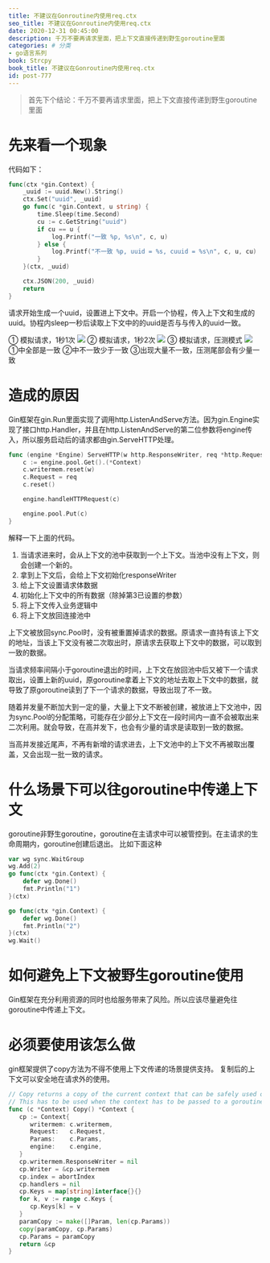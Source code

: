 ```yaml
---
title: 不建议在Gonroutine内使用req.ctx
seo_title: 不建议在Gonroutine内使用req.ctx
date: 2020-12-31 00:45:00
description: 千万不要再请求里面，把上下文直接传递到野生goroutine里面
categories: # 分类
- go语言系列
book: Strcpy
book_title: 不建议在Gonroutine内使用req.ctx
id: post-777
---
```


> 首先下个结论：千万不要再请求里面，把上下文直接传递到野生goroutine里面

# 先来看一个现象
代码如下：
```go
func(ctx *gin.Context) {
	_uuid := uuid.New().String()
	ctx.Set("uuid", _uuid)
	go func(c *gin.Context, u string) {
		time.Sleep(time.Second)
		cu := c.GetString("uuid")
		if cu == u {
			log.Printf("一致 %p, %s\n", c, u)
		} else {
			log.Printf("不一致 %p, uuid = %s, cuuid = %s\n", c, u, cu)
		}
	}(ctx, _uuid)

	ctx.JSON(200, _uuid)
	return
}
```

请求开始生成一个uuid，设置进上下文中。开启一个协程，传入上下文和生成的uuid。协程内sleep一秒后读取上下文中的的uuid是否与与传入的uuid一致。

① 模拟请求，1秒1次
![](https://jinfeijie.cn/wp-content/uploads/2021/12/req-1s-1p.png)
② 模拟请求，1秒2次
![](https://jinfeijie.cn/wp-content/uploads/2021/12/req-1s-2p.png)
③ 模拟请求，压测模式
![](https://jinfeijie.cn/wp-content/uploads/2021/12/req-bench.png)
①中全部是一致
②中不一致少于一致
③出现大量不一致，压测尾部会有少量一致

# 造成的原因

Gin框架在gin.Run里面实现了调用http.ListenAndServe方法。因为gin.Engine实现了接口http.Handler，并且在http.ListenAndServe的第二位参数将engine传入，所以服务启动后的请求都由gin.ServeHTTP处理。

```go
func (engine *Engine) ServeHTTP(w http.ResponseWriter, req *http.Request) {
	c := engine.pool.Get().(*Context)
	c.writermem.reset(w)
	c.Request = req
	c.reset()

	engine.handleHTTPRequest(c)

	engine.pool.Put(c)
}
```
解释一下上面的代码。
1. 当请求进来时，会从上下文的池中获取到一个上下文。当池中没有上下文，则会创建一个新的。
2. 拿到上下文后，会给上下文初始化responseWriter
3. 给上下文设置请求体数据
4. 初始化上下文中的所有数据（除掉第3已设置的参数）
5. 将上下文传入业务逻辑中
6. 将上下文放回连接池中

上下文被放回sync.Pool时，没有被重置掉请求的数据。原请求一直持有该上下文的地址，当该上下文没有被二次取出时，原请求去获取上下文中的数据，可以取到一致的数据。

当请求频率间隔小于goroutine退出的时间，上下文在放回池中后又被下一个请求取出，设置上新的uuid，原goroutine拿着上下文的地址去取上下文中的数据，就导致了原goroutine读到了下一个请求的数据，导致出现了不一致。

随着并发量不断加大到一定的量，大量上下文不断被创建，被放进上下文池中，因为sync.Pool的分配策略，可能存在少部分上下文在一段时间内一直不会被取出来二次利用。就会导致，在高并发下，也会有少量的请求是读取到一致的数据。

当高并发接近尾声，不再有新增的请求进去，上下文池中的上下文不再被取出覆盖，又会出现一批一致的请求。

# 什么场景下可以往goroutine中传递上下文
goroutine非野生goroutine，goroutine在主请求中可以被管控到。在主请求的生命周期内，goroutine创建后退出。
比如下面这种

```go
var wg sync.WaitGroup
wg.Add(2)
go func(ctx *gin.Context) {
	defer wg.Done()
	fmt.Println("1")
}(ctx)

go func(ctx *gin.Context) {
	defer wg.Done()
	fmt.Println("2")
}(ctx)
wg.Wait()
```

# 如何避免上下文被野生goroutine使用
Gin框架在充分利用资源的同时也给服务带来了风险。所以应该尽量避免往goroutine中传递上下文。

# 必须要使用该怎么做
gin框架提供了copy方法为不得不使用上下文传递的场景提供支持。
复制后的上下文可以安全地在请求外的使用。

```go
// Copy returns a copy of the current context that can be safely used outside the request's scope.
// This has to be used when the context has to be passed to a goroutine.
func (c *Context) Copy() *Context {
   cp := Context{
      writermem: c.writermem,
      Request:   c.Request,
      Params:    c.Params,
      engine:    c.engine,
   }
   cp.writermem.ResponseWriter = nil
   cp.Writer = &cp.writermem
   cp.index = abortIndex
   cp.handlers = nil
   cp.Keys = map[string]interface{}{}
   for k, v := range c.Keys {
      cp.Keys[k] = v
   }
   paramCopy := make([]Param, len(cp.Params))
   copy(paramCopy, cp.Params)
   cp.Params = paramCopy
   return &cp
}
```
